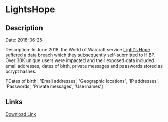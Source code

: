 # LightsHope

## Description

Date: 2018-06-25

Description:
In June 2018, the World of Warcraft service <a href="https://lightshope.org/news/forum-breach-summary-of-investigation-and-final-report" target="_blank" rel="noopener">Light's Hope suffered a data breach</a> which they subsequently self-submitted to HIBP. Over 30K unique users were impacted and their exposed data included email addresses, dates of birth, private messages and passwords stored as bcrypt hashes.


['Dates of birth', 'Email addresses', 'Geographic locations', 'IP addresses', 'Passwords', 'Private messages', 'Usernames']

## Links

[Download Link](https://link-to.net/1229997/970.0826278577997/dynamic/?r=bGlnaHRzaG9wZS5vcmc=)